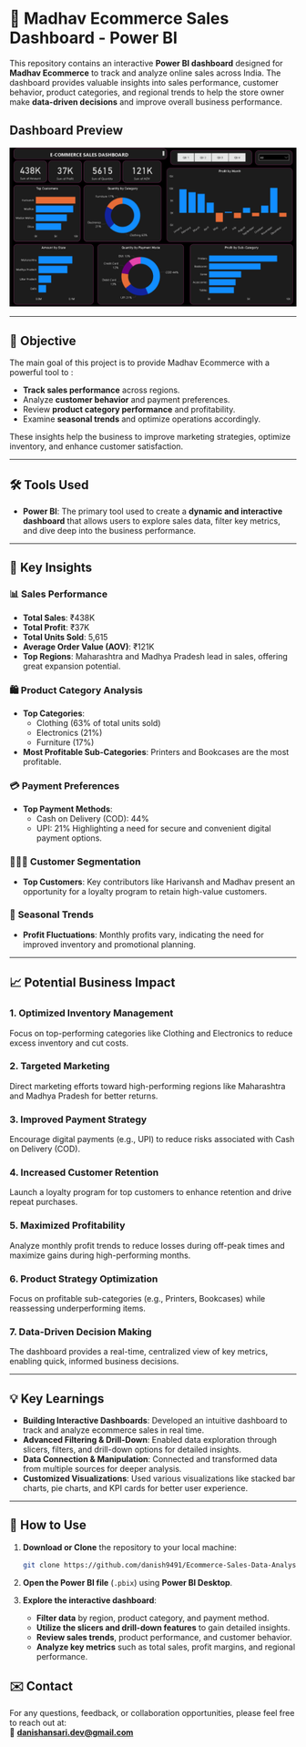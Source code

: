 # 🛒 Madhav Ecommerce Sales Dashboard - Power BI
This repository contains an interactive **Power BI dashboard** designed for **Madhav Ecommerce** to track and analyze online sales across India. The dashboard provides valuable insights into sales performance, customer behavior, product categories, and regional trends to help the store owner make **data-driven decisions** and improve overall business performance.

## Dashboard Preview
![Dashboard Preview](https://raw.githubusercontent.com/danishansari-dev/Ecommerce-Sales-Analysis-Dashboard/refs/heads/main/Preview%20Dashboard.png)



---

## 🎯 **Objective**

The main goal of this project is to provide Madhav Ecommerce with a powerful tool to :

- **Track sales performance** across regions.
- Analyze **customer behavior** and payment preferences.
- Review **product category performance** and profitability.
- Examine **seasonal trends** and optimize operations accordingly.

These insights help the business to improve marketing strategies, optimize inventory, and enhance customer satisfaction.

---

## 🛠️ **Tools Used**

- **Power BI**: The primary tool used to create a **dynamic and interactive dashboard** that allows users to explore sales data, filter key metrics, and dive deep into the business performance.

---

## 🔑 **Key Insights**

### 📊 **Sales Performance**
- **Total Sales**: ₹438K
- **Total Profit**: ₹37K
- **Total Units Sold**: 5,615
- **Average Order Value (AOV)**: ₹121K
- **Top Regions**: Maharashtra and Madhya Pradesh lead in sales, offering great expansion potential.

### 🛍️ **Product Category Analysis**
- **Top Categories**: 
  - Clothing (63% of total units sold)
  - Electronics (21%)
  - Furniture (17%)
- **Most Profitable Sub-Categories**: Printers and Bookcases are the most profitable.

### 💳 **Payment Preferences**
- **Top Payment Methods**: 
  - Cash on Delivery (COD): 44%
  - UPI: 21%
  Highlighting a need for secure and convenient digital payment options.

### 🧑‍🤝‍🧑 **Customer Segmentation**
- **Top Customers**: Key contributors like Harivansh and Madhav present an opportunity for a loyalty program to retain high-value customers.

### 📅 **Seasonal Trends**
- **Profit Fluctuations**: Monthly profits vary, indicating the need for improved inventory and promotional planning.

---

## 📈 **Potential Business Impact**

### 1. **Optimized Inventory Management**
   Focus on top-performing categories like Clothing and Electronics to reduce excess inventory and cut costs.

### 2. **Targeted Marketing**
   Direct marketing efforts toward high-performing regions like Maharashtra and Madhya Pradesh for better returns.

### 3. **Improved Payment Strategy**
   Encourage digital payments (e.g., UPI) to reduce risks associated with Cash on Delivery (COD).

### 4. **Increased Customer Retention**
   Launch a loyalty program for top customers to enhance retention and drive repeat purchases.

### 5. **Maximized Profitability**
   Analyze monthly profit trends to reduce losses during off-peak times and maximize gains during high-performing months.

### 6. **Product Strategy Optimization**
   Focus on profitable sub-categories (e.g., Printers, Bookcases) while reassessing underperforming items.

### 7. **Data-Driven Decision Making**
   The dashboard provides a real-time, centralized view of key metrics, enabling quick, informed business decisions.

---

## 💡 **Key Learnings**

- **Building Interactive Dashboards**: Developed an intuitive dashboard to track and analyze ecommerce sales in real time.
- **Advanced Filtering & Drill-Down**: Enabled data exploration through slicers, filters, and drill-down options for detailed insights.
- **Data Connection & Manipulation**: Connected and transformed data from multiple sources for deeper analysis.
- **Customized Visualizations**: Used various visualizations like stacked bar charts, pie charts, and KPI cards for better user experience.

---

## 🚀 **How to Use**

1. **Download or Clone** the repository to your local machine:
   ```bash
   git clone https://github.com/danish9491/Ecommerce-Sales-Data-Analysis---Power-BI-Dashboard.git

2. **Open the Power BI file** (`.pbix`) using **Power BI Desktop**.

3. **Explore the interactive dashboard**:
   - **Filter data** by region, product category, and payment method.
   - **Utilize the slicers and drill-down features** to gain detailed insights.
   - **Review sales trends**, product performance, and customer behavior.
   - **Analyze key metrics** such as total sales, profit margins, and regional performance.

## ✉️ Contact

For any questions, feedback, or collaboration opportunities, please feel free to reach out at:  
📧 **[danishansari.dev@gmail.com](mailto:danishansari.dev@gmail.com)**

